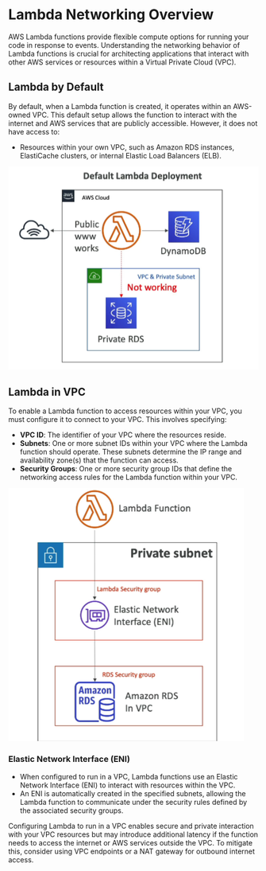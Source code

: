 # Lambda Networking Overview

AWS Lambda functions provide flexible compute options for running your code in response to events. Understanding the networking behavior of Lambda functions is crucial for architecting applications that interact with other AWS services or resources within a Virtual Private Cloud (VPC).

## Lambda by Default

By default, when a Lambda function is created, it operates within an AWS-owned VPC. This default setup allows the function to interact with the internet and AWS services that are publicly accessible. However, it does not have access to:

- Resources within your own VPC, such as Amazon RDS instances, ElastiCache clusters, or internal Elastic Load Balancers (ELB).

![Lambda Default Networking](../resources/images/lambda/lambda-default-networking.png)

## Lambda in VPC

To enable a Lambda function to access resources within your VPC, you must configure it to connect to your VPC. This involves specifying:

- **VPC ID**: The identifier of your VPC where the resources reside.
- **Subnets**: One or more subnet IDs within your VPC where the Lambda function should operate. These subnets determine the IP range and availability zone(s) that the function can access.
- **Security Groups**: One or more security group IDs that define the networking access rules for the Lambda function within your VPC.

![Lambda VPC Networking](../resources/images/lambda/lambda-vpc-networking.png)

### Elastic Network Interface (ENI)

- When configured to run in a VPC, Lambda functions use an Elastic Network Interface (ENI) to interact with resources within the VPC.
- An ENI is automatically created in the specified subnets, allowing the Lambda function to communicate under the security rules defined by the associated security groups.

Configuring Lambda to run in a VPC enables secure and private interaction with your VPC resources but may introduce additional latency if the function needs to access the internet or AWS services outside the VPC. To mitigate this, consider using VPC endpoints or a NAT gateway for outbound internet access.